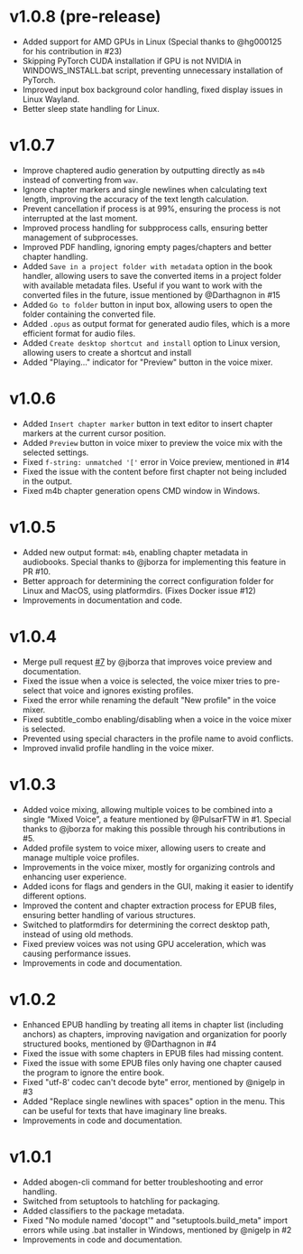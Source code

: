 # v1.0.8 (pre-release)
- Added support for AMD GPUs in Linux (Special thanks to @hg000125 for his contribution in #23)
- Skipping PyTorch CUDA installation if GPU is not NVIDIA in WINDOWS_INSTALL.bat script, preventing unnecessary installation of PyTorch.
- Improved input box background color handling, fixed display issues in Linux Wayland.
- Better sleep state handling for Linux.

# v1.0.7
- Improve chaptered audio generation by outputting directly as `m4b` instead of converting from `wav`.
- Ignore chapter markers and single newlines when calculating text length, improving the accuracy of the text length calculation.
- Prevent cancellation if process is at 99%, ensuring the process is not interrupted at the last moment.
- Improved process handling for subpprocess calls, ensuring better management of subprocesses.
- Improved PDF handling, ignoring empty pages/chapters and better chapter handling.
- Added `Save in a project folder with metadata` option in the book handler, allowing users to save the converted items in a project folder with available metadata files. Useful if you want to work with the converted files in the future, issue mentioned by @Darthagnon in #15
- Added `Go to folder` button in input box, allowing users to open the folder containing the converted file.
- Added `.opus` as output format for generated audio files, which is a more efficient format for audio files.
- Added `Create desktop shortcut and install` option to Linux version, allowing users to create a shortcut and install 
- Added "Playing..." indicator for "Preview" button in the voice mixer.

# v1.0.6
- Added `Insert chapter marker` button in text editor to insert chapter markers at the current cursor position.
- Added `Preview` button in voice mixer to preview the voice mix with the selected settings.
- Fixed `f-string: unmatched '['` error in Voice preview, mentioned in #14
- Fixed the issue with the content before first chapter not being included in the output.
- Fixed m4b chapter generation opens CMD window in Windows.

# v1.0.5
- Added new output format: `m4b`, enabling chapter metadata in audiobooks. Special thanks to @jborza for implementing this feature in PR #10.
- Better approach for determining the correct configuration folder for Linux and MacOS, using platformdirs. (Fixes Docker issue #12)
- Improvements in documentation and code.

# v1.0.4
- Merge pull request [#7](https://github.com/denizsafak/abogen/pull/7) by @jborza that improves voice preview and documentation.
- Fixed the issue when a voice is selected, the voice mixer tries to pre-select that voice and ignores existing profiles.
- Fixed the error while renaming the default "New profile" in the voice mixer.
- Fixed subtitle_combo enabling/disabling when a voice in the voice mixer is selected.
- Prevented using special characters in the profile name to avoid conflicts.
- Improved invalid profile handling in the voice mixer.

# v1.0.3
- Added voice mixing, allowing multiple voices to be combined into a single “Mixed Voice”, a feature mentioned by @PulsarFTW in #1. Special thanks to @jborza for making this possible through his contributions in #5.
- Added profile system to voice mixer, allowing users to create and manage multiple voice profiles.
- Improvements in the voice mixer, mostly for organizing controls and enhancing user experience.
- Added icons for flags and genders in the GUI, making it easier to identify different options.
- Improved the content and chapter extraction process for EPUB files, ensuring better handling of various structures.
- Switched to platformdirs for determining the correct desktop path, instead of using old methods.
- Fixed preview voices was not using GPU acceleration, which was causing performance issues.
- Improvements in code and documentation.

# v1.0.2
- Enhanced EPUB handling by treating all items in chapter list (including anchors) as chapters, improving navigation and organization for poorly structured books, mentioned by @Darthagnon in #4
- Fixed the issue with some chapters in EPUB files had missing content.
- Fixed the issue with some EPUB files only having one chapter caused the program to ignore the entire book.
- Fixed "utf-8' codec can't decode byte" error, mentioned by @nigelp in #3
- Added "Replace single newlines with spaces" option in the menu. This can be useful for texts that have imaginary line breaks.
- Improvements in code and documentation.

# v1.0.1
- Added abogen-cli command for better troubleshooting and error handling.
- Switched from setuptools to hatchling for packaging.
- Added classifiers to the package metadata.
- Fixed "No module named 'docopt'" and "setuptools.build_meta" import errors while using .bat installer in Windows, mentioned by @nigelp in #2
- Improvements in code and documentation.
